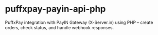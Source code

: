 # puffxpay-payin-api-php
PuffxPay integration with PayIN Gateway (X-Server.in) using PHP – create orders, check status, and handle webhook responses.
